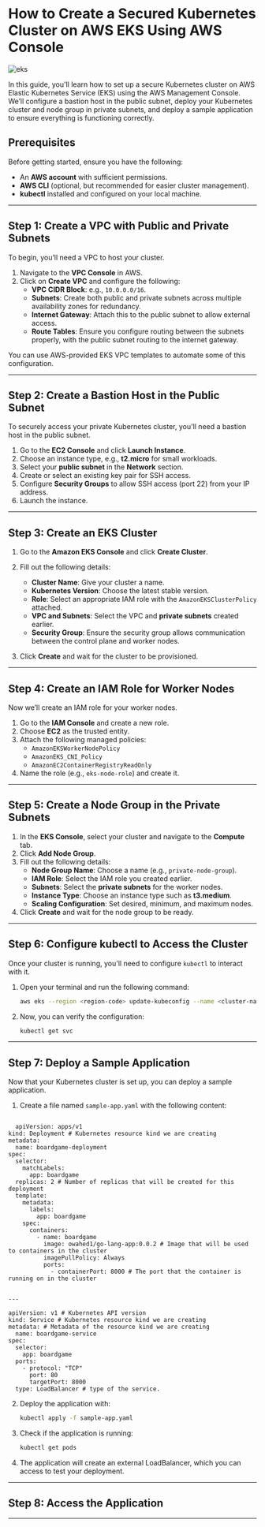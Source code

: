 # How to Create a Secured Kubernetes Cluster on AWS EKS Using AWS Console

![eks](https://github.com/user-attachments/assets/f427e4a8-83eb-4f78-addd-566220053dd7)


In this guide, you'll learn how to set up a secure Kubernetes cluster on AWS Elastic Kubernetes Service (EKS) using the AWS Management Console. We’ll configure a bastion host in the public subnet, deploy your Kubernetes cluster and node group in private subnets, and deploy a sample application to ensure everything is functioning correctly.

## Prerequisites

Before getting started, ensure you have the following:
- An **AWS account** with sufficient permissions.
- **AWS CLI** (optional, but recommended for easier cluster management).
- **kubectl** installed and configured on your local machine.

---

## Step 1: Create a VPC with Public and Private Subnets

To begin, you’ll need a VPC to host your cluster.

1. Navigate to the **VPC Console** in AWS.
2. Click on **Create VPC** and configure the following:
   - **VPC CIDR Block**: e.g., `10.0.0.0/16`.
   - **Subnets**: Create both public and private subnets across multiple availability zones for redundancy.
   - **Internet Gateway**: Attach this to the public subnet to allow external access.
   - **Route Tables**: Ensure you configure routing between the subnets properly, with the public subnet routing to the internet gateway.

You can use AWS-provided EKS VPC templates to automate some of this configuration.

---

## Step 2: Create a Bastion Host in the Public Subnet

To securely access your private Kubernetes cluster, you'll need a bastion host in the public subnet.

1. Go to the **EC2 Console** and click **Launch Instance**.
2. Choose an instance type, e.g., **t2.micro** for small workloads.
3. Select your **public subnet** in the **Network** section.
4. Create or select an existing key pair for SSH access.
5. Configure **Security Groups** to allow SSH access (port 22) from your IP address.
6. Launch the instance.

---

## Step 3: Create an EKS Cluster

1. Go to the **Amazon EKS Console** and click **Create Cluster**.
2. Fill out the following details:
   - **Cluster Name**: Give your cluster a name.
   - **Kubernetes Version**: Choose the latest stable version.
   - **Role**: Select an appropriate IAM role with the `AmazonEKSClusterPolicy` attached.
   - **VPC and Subnets**: Select the VPC and **private subnets** created earlier.
   - **Security Group**: Ensure the security group allows communication between the control plane and worker nodes.

3. Click **Create** and wait for the cluster to be provisioned.

---

## Step 4: Create an IAM Role for Worker Nodes

Now we’ll create an IAM role for your worker nodes.

1. Go to the **IAM Console** and create a new role.
2. Choose **EC2** as the trusted entity.
3. Attach the following managed policies:
   - `AmazonEKSWorkerNodePolicy`
   - `AmazonEKS_CNI_Policy`
   - `AmazonEC2ContainerRegistryReadOnly`
4. Name the role (e.g., `eks-node-role`) and create it.

---

## Step 5: Create a Node Group in the Private Subnets

1. In the **EKS Console**, select your cluster and navigate to the **Compute** tab.
2. Click **Add Node Group**.
3. Fill out the following details:
   - **Node Group Name**: Choose a name (e.g., `private-node-group`).
   - **IAM Role**: Select the IAM role you created earlier.
   - **Subnets**: Select the **private subnets** for the worker nodes.
   - **Instance Type**: Choose an instance type such as **t3.medium**.
   - **Scaling Configuration**: Set desired, minimum, and maximum nodes.
4. Click **Create** and wait for the node group to be ready.

---

## Step 6: Configure kubectl to Access the Cluster

Once your cluster is running, you'll need to configure `kubectl` to interact with it.

1. Open your terminal and run the following command:
   ```bash
   aws eks --region <region-code> update-kubeconfig --name <cluster-name>
   ```
2. Now, you can verify the configuration:
   ```bash
   kubectl get svc
   ```

---

## Step 7: Deploy a Sample Application

Now that your Kubernetes cluster is set up, you can deploy a sample application.

1. Create a file named `sample-app.yaml` with the following content:
```
   
  apiVersion: apps/v1
kind: Deployment # Kubernetes resource kind we are creating
metadata:
  name: boardgame-deployment
spec:
  selector:
    matchLabels:
      app: boardgame
  replicas: 2 # Number of replicas that will be created for this deployment
  template:
    metadata:
      labels:
        app: boardgame
    spec:
      containers:
        - name: boardgame
          image: owahed1/go-lang-app:0.0.2 # Image that will be used to containers in the cluster
          imagePullPolicy: Always
          ports:
            - containerPort: 8000 # The port that the container is running on in the cluster


---

apiVersion: v1 # Kubernetes API version
kind: Service # Kubernetes resource kind we are creating
metadata: # Metadata of the resource kind we are creating
  name: boardgame-service
spec:
  selector:
    app: boardgame
  ports:
    - protocol: "TCP"
      port: 80
      targetPort: 8000 
  type: LoadBalancer # type of the service.

```
2. Deploy the application with:
   ```bash
   kubectl apply -f sample-app.yaml
   ```

3. Check if the application is running:
   ```bash
   kubectl get pods
   ```

4. The application will create an external LoadBalancer, which you can access to test your deployment.

---

## Step 8: Access the Application 

---

